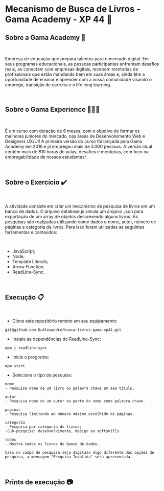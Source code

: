 # Mecanismo de Busca de Livros - Gama Academy - XP 44 🚀

## Sobre a Gama Academy 🏫

<br>

Empresa de educação que prepara talentos para o mercado digital. Em seus programas educacionais, as pessoas participantes enfrentam desafios reais, se conectam com empresas digitais, recebem mentorias de profissionais que estão mandando bem em suas áreas e, ainda têm a oportunidade de ensinar e aprender com a nossa comunidade visando o emprego, transição de carreira e o life long learning.

<br>

## Sobre o Gama Experience 👨🏽‍💻

<br>

É um curso com duração de 6 meses, com o objetivo de formar os melhores juniores do mercado, nas áreas de Desenvolvimento Web e Designers UX/UI! A primeira versão do curso foi lançada pela Gama Academy em 2016 e já empregou mais de 3.000 pessoas.  A versão atual contém mais de 810 horas de aulas, desafios e mentorias, com foco na  empregabilidade de nossos estudantes!

<br>

## Sobre o Exercício ✔️

<br>

A atividade consiste em criar um mecanismo de pesquisa de livros em um banco de dados. O arquivo database.js simula um arquivo .json para exportação de um array de objetos descrevendo alguns livros. As pesquisas são realizadas utilizando como dados o nome, autor, número de páginas e categoria de livros. Para isso foram utilizadas as seguintes ferramentas e conteúdos:

<br>

* JavaScript;
* Node;
* Template Literals;
* Arrow Function;
* ReadLine-Sync.

<br>

## Execução 📋

<br>

* Clone este repositório remoto em seu equipamento:
```
git@github.com:DuAlexandre/busca-livros-gama-xp44.git
```

* Instale as dependências do ReadLine-Sync:
```
npm i readline-sync
```
* Inicie o programa:
```
npm start
```
* Selecione o tipo de pesquisa:
```
nome
- Pesquisa nome de um livro ou palavra chave em seu título.
```
```
autor
- Pesquisa nome de um autor ou parte do nome como palavra chave.
```
```
paginas
- Pesquisa limitando ao número máximo escolhido de páginas.
```
```
categoria
- Pesquisa por categoria de livros;
-Sub-pesquisa: desenvolvimento, design ou softskills.
```
```
todos
- Mostra todos os livros do banco de dados.
```
```
Caso no campo de pesquisa seja digitado algo diferente das opções de pesquisa, a mensagem "Pesquisa Inválida" será apresentada.
```

<br>

## Prints de execução 📷

<br>

